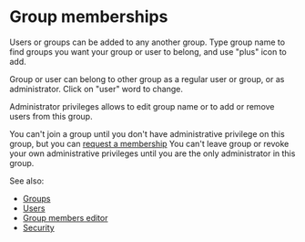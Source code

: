 <!-- TITLE: Edit group memberships -->
<!-- SUBTITLE: -->

# Group memberships

Users or groups can be added to any another group.
Type group name to find groups you want your group or user to belong, and use "plus" icon to add.

Group or user can belong to other group as a regular user or group, or as administrator.
Click on "user" word to change.

Administrator privileges allows to edit group name or to add or remove users from this group.

You can't join a group until you don't have administrative privilege on this group, but you can 
[request a membership](../govern/group.md#membership)
You can't leave group or revoke your own administrative privileges until you are the only administrator in this group.

See also:

  * [Groups](../govern/group.md)
  * [Users](user.md)
  * [Group members editor](edit-group-members.md)
  * [Security](security.md)
